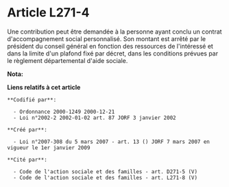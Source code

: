 # Article L271-4

Une contribution peut être demandée à la personne ayant conclu un contrat d'accompagnement social personnalisé. Son montant
est arrêté par le président du conseil général en fonction des ressources de l'intéressé et dans la limite d'un plafond fixé
par décret, dans les conditions prévues par le règlement départemental d'aide sociale.

**Nota:**



**Liens relatifs à cet article**

	**Codifié par**:

	  - Ordonnance 2000-1249 2000-12-21
	  - Loi n°2002-2 2002-01-02 art. 87 JORF 3 janvier 2002

	**Créé par**:

	  - Loi n°2007-308 du 5 mars 2007 - art. 13 () JORF 7 mars 2007 en vigueur le 1er janvier 2009

	**Cité par**:

	  - Code de l'action sociale et des familles - art. D271-5 (V)
	  - Code de l'action sociale et des familles - art. L271-8 (V)
